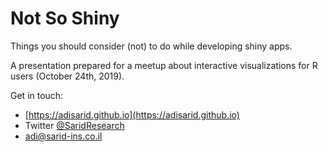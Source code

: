 # Not So Shiny

Things you should consider (not) to do while developing shiny apps. 

A presentation prepared for a meetup about interactive visualizations for R users (October 24th, 2019).

Get in touch:

   * [https://adisarid.github.io](https://adisarid.github.io)
   * Twitter [@SaridResearch](https://twitter.com/SaridResearch)
   * adi@sarid-ins.co.il
